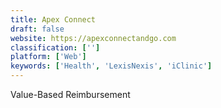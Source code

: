 ```yaml
---
title: Apex Connect
draft: false 
website: https://apexconnectandgo.com
classification: ['']
platform: ['Web']
keywords: ['Health', 'LexisNexis', 'iClinic']
---
```

Value-Based Reimbursement